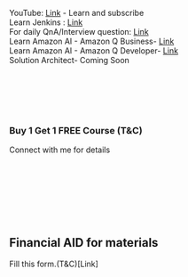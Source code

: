 YouTube: [Link](https://www.youtube.com/@DevopsWorking) - Learn and subscribe <br />
Learn Jenkins : [Link](https://www.udemy.com/course/jenkins-cicd-25-jenkinsfile-3-projects-interview-prep/?couponCode=E199B73A9E64C65B159D) <br />
For daily QnA/Interview question: [Link](https://youtube.com/playlist?list=PLBueXmLs5wEOoNp2Gs00DT-WZWKsur0e-&si=Z0jNyeB1HpYpyzq7) <br/>
Learn Amazon AI - Amazon Q Business- [Link](https://www.udemy.com/course/aws-cloud-ai-amazon-q-chatgpt/?referralCode=74484005FE128303504C) <br/>
Learn Amazon AI - Amazon Q Developer- [Link](https://www.udemy.com/course/aws-ai-series-amazon-q-developer-your-copilot-2024/?referralCode=C7374231916FC658CD38) <br/>
Solution Architect- Coming Soon <br/> <br/> <br/> <br/> <br/> <br/>

### Buy 1 Get 1 FREE Course (T&C) <br/>
Connect with me for details

<br/> <br/> <br/> <br/> <br/> <br/>
## Financial AID for materials

Fill this form.(T&C)[Link]

